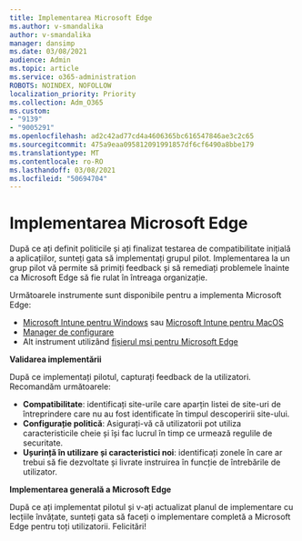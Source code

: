 ```yaml
---
title: Implementarea Microsoft Edge
ms.author: v-smandalika
author: v-smandalika
manager: dansimp
ms.date: 03/08/2021
audience: Admin
ms.topic: article
ms.service: o365-administration
ROBOTS: NOINDEX, NOFOLLOW
localization_priority: Priority
ms.collection: Adm_O365
ms.custom:
- "9139"
- "9005291"
ms.openlocfilehash: ad2c42ad77cd4a4606365bc616547846ae3c2c65
ms.sourcegitcommit: 475a9eaa095812091991857df6cf6490a8bbe179
ms.translationtype: MT
ms.contentlocale: ro-RO
ms.lasthandoff: 03/08/2021
ms.locfileid: "50694704"
---
```

# <a name="deploy-microsoft-edge"></a>Implementarea Microsoft Edge

După ce ați definit politicile și ați finalizat testarea de compatibilitate inițială a aplicațiilor, sunteți gata să implementați grupul pilot. Implementarea la un grup pilot vă permite să primiți feedback și să remediați problemele înainte ca Microsoft Edge să fie rulat în întreaga organizație.

Următoarele instrumente sunt disponibile pentru a implementa Microsoft Edge:

- [Microsoft Intune pentru Windows](https://docs.microsoft.com/mem/intune/apps/apps-windows-edge) sau [Microsoft Intune pentru MacOS](https://docs.microsoft.com/mem/intune/apps/apps-edge-macos)
- [Manager de configurare](https://docs.microsoft.com/DeployEdge/deploy-edge-with-configuration-manager)
- Alt instrument utilizând [fișierul msi pentru Microsoft Edge](https://www.microsoft.com/edge/business/download)

**Validarea implementării**

După ce implementați pilotul, capturați feedback de la utilizatori. Recomandăm următoarele:
- **Compatibilitate**: identificați site-urile care aparțin listei de site-uri de întreprindere care nu au fost identificate în timpul descoperirii site-ului.
- **Configurație politică**: Asigurați-vă că utilizatorii pot utiliza caracteristicile cheie și își fac lucrul în timp ce urmează regulile de securitate.
- **Ușurință în utilizare și caracteristici noi**: identificați zonele în care ar trebui să fie dezvoltate și livrate instruirea în funcție de întrebările de utilizator.

**Implementarea generală a Microsoft Edge**

După ce ați implementat pilotul și v-ați actualizat planul de implementare cu lecțiile învățate, sunteți gata să faceți o implementare completă a Microsoft Edge pentru toți utilizatorii. Felicitări!

